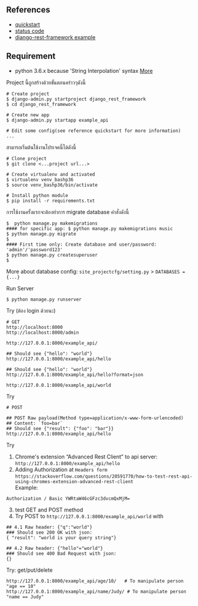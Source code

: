 ## References  
- [quickstart](http://www.django-rest-framework.org/tutorial/quickstart/)  
- [status code](http://www.django-rest-framework.org/api-guide/status-codes/)  
- [django-rest-framework example](http://www.django-rest-framework.org/#example)  
  

## Requirement
- python 3.6.x because 'String Interpolation' syntax [More](https://www.python.org/dev/peps/pep-0498/)    

Project นี้ถูกสร้างด้วยขั้นตอนคร่าวๆดังนี้  
```
# Create project
$ django-admin.py startproject django_rest_framework
$ cd django_rest_framework

# Create new app  
$ django-admin.py startapp example_api

# Edit some config(see reference quickstart for more information)
...

```

สามารถเริ่มต้นใช้งานโปรเจคนี้ได้ดังนี้  
```
# Clone project
$ git clone <...project url...>

# Create virtualenv and activated
$ virtualenv venv_bashp36 
$ source venv_bashp36/bin/activate

# Install python module
$ pip install -r requirements.txt
```

การใช้งานครั้งแรกจะต้องทำการ migrate database คำสั่งดังนี้  
```
$  python manage.py makemigrations
#### for specific app: $ python manage.py makemigrations music
$ python manage.py migrate   
$ 
#### First time only: Create database and user/password: 'admin'/'password123'
$ python manage.py createsuperuser
$ 
```
  
More about database config: `site_projectcfg/setting.py` > `DATABASES = {...}`
  
Run Server    
```
$ python manage.py runserver
```
  
Try (ต้อง login ด้วยนะ)  
```
# GET
http://localhost:8000
http://localhost:8000/admin

http://127.0.0.1:8000/example_api/

## Should see {"hello": "world"} 
http://127.0.0.1:8000/example_api/hello          

## Should see {"hello": "world"} 
http://127.0.0.1:8000/example_api/hello?format=json

http://127.0.0.1:8000/example_api/world
```

Try  
```
# POST

## POST Raw payload(Method type=application/x-www-form-urlencoded)
## Content: `foo=bar`  
## Should see {"result": {"foo": "bar"}}
http://127.0.0.1:8000/example_api/hello 

```

Try  
1. Chrome's extension “Advanced Rest Client” to api server:  
`http://127.0.0.1:8000/example_api/hello`   
2. Adding Authorization at `Headers form`   
`https://stackoverflow.com/questions/20591770/how-to-test-rest-api-using-chromes-extension-advanced-rest-client`  
Example:  
```
Authorization / Basic YWRtaW46cGFzc3dvcmQxMjM=  
```
3. test GET and POST method  
4. Try POST to `http://127.0.0.1:8000/example_api/world` with  
```
## 4.1 Raw header: {"q":"world"}
### Should see 200 OK with json:
{ "result": "world is your query string"}

## 4.2 Raw header: {"hello"="world"}
### Should see 400 Bad Request with json:
{}

```
  
Try: get/put/delete 
```
http://127.0.0.1:8000/example_api/age/10/   # To manipulate person "age == 10"
http://127.0.0.1:8000/example_api/name/Judy/ # To manipulate person "name == Judy"
```

  